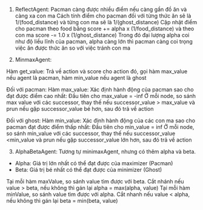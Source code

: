 1. ReflectAgent:
Pacman càng được nhiều điểm nếu càng gần đồ ăn và càng xa con ma
Cách tính điểm cho pacman đối với từng thức ăn sẽ là 1/(food_distance) và từng con ma sẽ là 1/(ghost_distance)
Cặp nhật điểm cho pacman theo food bằng score += alpha x (1/food_distance) 
                      và theo con ma    score -= 1.0 x (1/ghost_distance)
Trong đó đại lượng alpha coi như độ liều lĩnh của pacman, alpha càng lớn thì pacman càng coi trọng việc ăn được thức ăn so với việc tránh con ma

2. MinmaxAgent:

Hàm get_value: Trả về action và score cho action đó, gọi hàm max_value nếu agent là pacman, hàm min_value nếu agent là ghost

Đối với pacman:
Hàm max_value: Xác định hành động của pacman sao cho đạt được điểm cao nhất:
  Đầu tiên cho max_value = -inf
  Ở mỗi node, so sánh max value với các successor, thay thế nếu successor_value > max_value và prun nếu gặp successor_value bé hơn, sau đó trả về action

Đối với ghost:
Hàm min_value: Xác định hành động của các con ma sao cho pacman đạt được điểm thấp nhất:
  Đầu tiên cho min_value = inf
  Ở mỗi node, so sánh min_value với các successor, thay thế nếu successor_value <min_value và prun nếu gặp successor_value lớn hơn, sau đó trả về action 


3. AlphaBetaAgent:
Tương tự minimaxAgent, nhưng có thêm alpha và beta.
- Alpha: Giá trị lớn nhất có thể đạt được của maximizer (Pacman)
- Beta: Giá trị bé nhất có thể đạt được của minimizer (Ghost)

Tại mỗi hàm maxValue, so sánh value tìm được với beta. Cắt nhánh nếu value > beta, nếu không thì gán lại alpha = max(alpha, value) Tại mỗi hàm minValue, so sánh value tìm được với alpha. Cắt nhanh nếu value < alpha, nếu không thì gán lại beta = min(beta, value)

